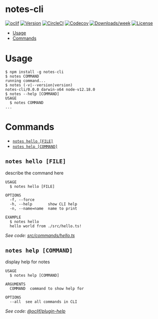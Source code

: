 notes-cli
=========



[![oclif](https://img.shields.io/badge/cli-oclif-brightgreen.svg)](https://oclif.io)
[![Version](https://img.shields.io/npm/v/notes-cli.svg)](https://npmjs.org/package/notes-cli)
[![CircleCI](https://circleci.com/gh/edudepetris/notes-cli/tree/master.svg?style=shield)](https://circleci.com/gh/edudepetris/notes-cli/tree/master)
[![Codecov](https://codecov.io/gh/edudepetris/notes-cli/branch/master/graph/badge.svg)](https://codecov.io/gh/edudepetris/notes-cli)
[![Downloads/week](https://img.shields.io/npm/dw/notes-cli.svg)](https://npmjs.org/package/notes-cli)
[![License](https://img.shields.io/npm/l/notes-cli.svg)](https://github.com/edudepetris/notes-cli/blob/master/package.json)

<!-- toc -->
* [Usage](#usage)
* [Commands](#commands)
<!-- tocstop -->
# Usage
<!-- usage -->
```sh-session
$ npm install -g notes-cli
$ notes COMMAND
running command...
$ notes (-v|--version|version)
notes-cli/0.0.0 darwin-x64 node-v12.18.0
$ notes --help [COMMAND]
USAGE
  $ notes COMMAND
...
```
<!-- usagestop -->
# Commands
<!-- commands -->
* [`notes hello [FILE]`](#notes-hello-file)
* [`notes help [COMMAND]`](#notes-help-command)

## `notes hello [FILE]`

describe the command here

```
USAGE
  $ notes hello [FILE]

OPTIONS
  -f, --force
  -h, --help       show CLI help
  -n, --name=name  name to print

EXAMPLE
  $ notes hello
  hello world from ./src/hello.ts!
```

_See code: [src/commands/hello.ts](https://github.com/edudepetris/notes-cli/blob/v0.0.0/src/commands/hello.ts)_

## `notes help [COMMAND]`

display help for notes

```
USAGE
  $ notes help [COMMAND]

ARGUMENTS
  COMMAND  command to show help for

OPTIONS
  --all  see all commands in CLI
```

_See code: [@oclif/plugin-help](https://github.com/oclif/plugin-help/blob/v3.2.0/src/commands/help.ts)_
<!-- commandsstop -->
